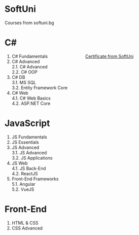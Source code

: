 # SoftUni
Courses from softuni.bg

# C# 
  1. C# Fundamentals   &nbsp;   &nbsp;   &nbsp;   &nbsp;   &nbsp;   &nbsp;   &nbsp;   &nbsp;   &nbsp;   &nbsp;   &nbsp;   &nbsp;   &nbsp;   &nbsp;   &nbsp; [Certificate from SoftUni](https://softuni.bg/certificates/details/60974/1acd9571)
  2. C# Advanced<br/>
    2.1. C# Advanced<br/>
    2.2. C# OOP<br/>
  3. C# DB<br/>
    3.1. MS SQL<br/>
    3.2. Entity Framework Core<br/>
  4. C# Web<br/>
    4.1. C# Web Basics<br/>
    4.2. ASP.NET Core<br/>
    
# JavaScript
  1. JS Fundamentals
  2. JS Essentials
  3. JS Advanced<br/>
    3.1. JS Advanced<br/>
    3.2. JS Applications<br/>
  4. JS Web<br/>
    4.1. JS Back-End<br/>
    4.2. ReactJS<br/>
  5. Front-End Frameworks<br/>
    5.1. Angular<br/>
    5.2. VueJS
    
# Front-End
  1. HTML & CSS
  2. CSS Advanced
